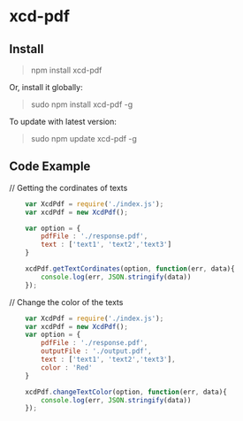# xcd-pdf

## Install

>npm install xcd-pdf

Or, install it globally:
>sudo npm install xcd-pdf -g

To update with latest version:
>sudo npm update xcd-pdf -g

## Code Example



// Getting the cordinates of texts
````javascript
	var XcdPdf = require('./index.js');
	var xcdPdf = new XcdPdf();

	var option = {
		pdfFile : './response.pdf',
		text : ['text1', 'text2','text3']
	}

	xcdPdf.getTextCordinates(option, function(err, data){
		console.log(err, JSON.stringify(data))
	});

````


// Change the color of the texts
````javascript
	var XcdPdf = require('./index.js');
	var xcdPdf = new XcdPdf();
	var option = {
		pdfFile : './response.pdf',
		outputFile : './output.pdf',
		text : ['text1', 'text2','text3'],
		color : 'Red'
	}

	xcdPdf.changeTextColor(option, function(err, data){
		console.log(err, JSON.stringify(data))
	});

````





